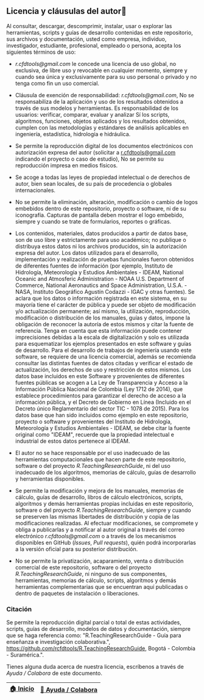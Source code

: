 ## Licencia y cláusulas del autor:beginner:

Al consultar, descargar, descomprimir, instalar, usar o explorar las herramientas, scripts y guías de desarrollo contenidas en este repositorio, sus archivos y documentación, usted como empresa, individuo, investigador, estudiante, profesional, empleado o persona, acepta los siguientes términos de uso:

* _r.cfdtools@gmail.com_ le concede una licencia de uso global, no exclusiva, de libre uso y revocable en cualquier momento, siempre y cuando sea única y exclusivamente para su uso personal o privado y no tenga como fin un uso comercial.

* Cláusula de exención de responsabilidad: _r.cfdtools@gmail.com_, No se responsabiliza de la aplicación y uso de los resultados obtenidos a través de sus modelos y herramientas. Es responsabilidad de los usuarios: verificar, comparar, evaluar y analizar Sí los scripts, algoritmos, funciones, objetos aplicados y los resultados obtenidos, cumplen con las metodologías y estándares de análisis aplicables en ingeniería, estadística, hidrología e hidráulica.

* Se permite la reproducción digital de los documentos electrónicos con autorización expresa del autor (solicitar a r.cfdtools@gmail.com indicando el proyecto o caso de estudio), No se permite su reproducción impresa en medios físicos.

* Se acoge a todas las leyes de propiedad intelectual o de derechos de autor, bien sean locales, de su país de procedencia o globales internacionales. 

* No se permite la eliminación, alteración, modificación o cambio de logos embebidos dentro de este repositorio, proyecto o software, ni de su iconografía. Capturas de pantalla deben mostrar el logo embebido, siempre y cuando se trate de formularios, reportes o gráficas.

* Los contenidos, materiales, datos producidos a partir de datos base, son de uso libre y estrictamente para uso académico; no publique o distribuya estos datos ni los archivos producidos, sin la autorización expresa del autor. Los datos utilizados para el desarrollo, implementación y realización de pruebas funcionales fueron obtenidos de diferentes fuentes de información (por ejemplo, Instituto de Hidrología, Meteorología y Estudios Ambientales - IDEAM, National Oceanic and Atmosferic Administration - NOAA U.S. Department of Commerce, National Aeronautics and Space Administration, U.S.A. - NASA, Instituto Geográfico Agustín Codazzi - IGAC y otras fuentes). Se aclara que los datos o información registrada en este sistema, en su mayoría tiene el carácter de pública y puede ser objeto de modificación y/o actualización permanente; así mismo, la utilización, reproducción, modificación o distribución de los manuales, guías y datos, impone la obligación de reconocer la autoría de estos mismos y citar la fuente de referencia. Tenga en cuenta que esta información puede contener imprecisiones debidas a la escala de digitalización y solo es utilizada para esquematizar los ejemplos presentados en este software y guías de desarrollo. Para el desarrollo de trabajos de ingeniería usando este software, se requiere de una licencia comercial, además se recomienda consultar las distintas fuentes de datos citadas y verificar el estado de actualización, los derechos de uso y restricción de estos mismos. Los datos base incluidos en este Software y provenientes de diferentes fuentes públicas se acogen a La Ley de Transparencia y Acceso a la Información Pública Nacional de Colombia (Ley 1712 de 2014), que establece procedimientos para garantizar el derecho de acceso a la información pública, y el Decreto de Gobierno en Línea (Incluido en el Decreto único Reglamentario del sector TIC - 1078 de 2015). Para los datos base que han sido incluidos como ejemplo en este repositorio, proyecto o software y provenientes del Instituto de Hidrología, Meteorología y Estudios Ambientales - IDEAM, se debe citar la fuente original como "IDEAM", recuerde que la propiedad intelectual e industrial de estos datos pertenece al IDEAM. 

* El autor no se hace responsable por el uso inadecuado de las herramientas computacionales que hacen parte de este repositorio, software o del proyecto _R.TeachingResearchGuide_, ni del uso inadecuado de los algoritmos, memorias de cálculo, guías de desarrollo y herramientas disponibles.

* Se permite la modificación y mejora de los manuales, memorias de cálculo, guías de desarrollo, libros de cálculo electrónicos, scripts, algoritmos y demás herramientas propias incluidas en este repositorio, software o del proyecto _R.TeachingResearchGuide_, siempre y cuando se preserven las mismas libertades de distribución y copia de las modificaciones realizadas. Al efectuar modificaciones, se compromete y obliga a publicarlas y a notificar al autor original a través del correo electrónico _r.cfdtools@gmail.com_ o a través de los mecanismos disponibles en GitHub (_Issues_, _Pull requests_), quién podrá incorporarlas a la versión oficial para su posterior distribución.

* No se permite la privatización, acaparamiento, venta o distribución comercial de este repositorio, software o del proyecto _R.TeachingResearchGuide_, ni ninguno de sus componentes, herramientas, memorias de cálculo, scripts, algoritmos y demás herramientas complementarias que se encuentran aquí publicadas o dentro de paquetes de instalación o liberaciones.


### Citación

Se permite la reproducción digital parcial o total de estas actividades, scripts, guías de desarrollo, modelos de datos y documentación, siempre que se haga referencia como: "R.TeachingResearchGuide - Guía para enseñanza e investigación colaborativa.", https://github.com/rcfdtools/R.TeachingResearchGuide, Bogotá - Colombia - Suramérica.".


Tienes alguna duda acerca de nuestra licencia, escríbenos a través de _Ayuda / Colabora_ de este documento.

| [:house: Inicio](Readme.md) | [:beginner: Ayuda / Colabora](https://github.com/rcfdtools/R.TeachingResearchGuide/discussions/10) |
|-----------------------------|----------------------------------------------------------------------------------------------------|